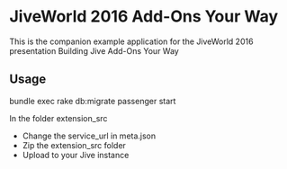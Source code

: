 # JiveWorld 2016 Add-Ons Your Way

This is the companion example application for the JiveWorld 2016 presentation Building Jive Add-Ons Your Way

## Usage

bundle exec rake db:migrate
passenger start

In the folder extension_src

- Change the service_url in meta.json
- Zip the extension_src folder
- Upload to your Jive instance